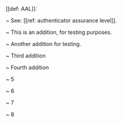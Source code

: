 [[def: AAL]]:

~ See: [[ref: authenticator assurance level]].

~ This is an addition, for testing purposes.

~ Another addition for testing.

~ Third addition

~ Fourth addition

~ 5

~ 6

~ 7

~ 8
